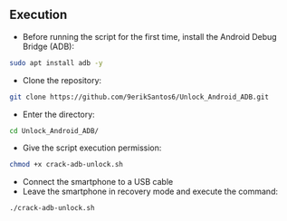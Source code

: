 ## Execution

- Before running the script for the first time, install the Android Debug Bridge (ADB): 
```bash 
sudo apt install adb -y
```
- Clone the repository: 
```bash
git clone https://github.com/9erikSantos6/Unlock_Android_ADB.git
```
- Enter the directory: 
```bash
cd Unlock_Android_ADB/
```
- Give the script execution permission: 
```bash
chmod +x crack-adb-unlock.sh
```
- Connect the smartphone to a USB cable
- Leave the smartphone in recovery mode and execute the command: 
```bash
./crack-adb-unlock.sh
```
